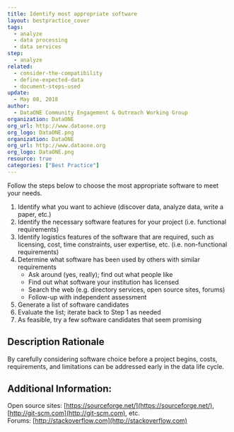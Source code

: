 ```yaml
---
title: Identify most appropriate software
layout: bestpractice_cover
tags:
  - analyze
  - data processing
  - data services
step:
  - analyze
related:
  - consider-the-compatibility
  - define-expected-data
  - document-steps-used
update:
  - May 08, 2018
author:
  - DataONE Community Engagement & Outreach Working Group
organization: DataONE
org_url: http://www.dataone.org
org_logo: DataONE.png
organization: DataONE
org_url: http://www.dataone.org
org_logo: DataONE.png
resource: true
categories: ["Best Practice"]
---
```




Follow the steps below to choose the most appropriate software to meet your needs.
  1. Identify what you want to achieve (discover data, analyze data, write a paper, etc.)
  2. Identify the necessary software features for your project (i.e. functional requirements)
  3. Identify logistics features of the software that are required, such as licensing, cost, time constraints, user expertise, etc. (i.e. non-functional requirements)
  4. Determine what software has been used by others with similar requirements
     - Ask around (yes, really); find out what people like
     - Find out what software your institution has licensed
     - Search the web (e.g. directory services, open source sites, forums)
     - Follow-up with independent assessment
   5. Generate a list of software candidates
   6. Evaluate the list; iterate back to Step 1 as needed
   7. As feasible, try a few software candidates that seem promising

## Description Rationale

By carefully considering software choice before a project begins, costs, requirements, and limitations can be addressed early in the data life cycle.

## Additional Information:

Open source sites: [https://sourceforge.net/](https://sourceforge.net/), [http://git-scm.com](http://git-scm.com), etc.  
Forums: [http://stackoverflow.com](http://stackoverflow.com)
